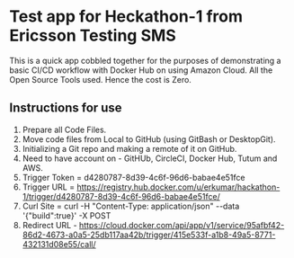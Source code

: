 # Test app for Heckathon-1 from Ericsson Testing SMS

This is a quick app cobbled together for the purposes of demonstrating a basic CI/CD workflow with Docker Hub on using Amazon Cloud.
All the Open Source Tools used. Hence the cost is Zero.

## Instructions for use

1. Prepare all Code Files.
2. Move code files from Local to GitHub (using GitBash or DesktopGit).
3. Initializing a Git repo and making a remote of it on GitHub.
4. Need to have account on - GitHUb, CircleCI, Docker Hub, Tutum and AWS.
5. Trigger Token = d4280787-8d39-4c6f-96d6-babae4e51fce
6. Trigger URL = https://registry.hub.docker.com/u/erkumar/hackathon-1/trigger/d4280787-8d39-4c6f-96d6-babae4e51fce/
7. Curl Site = curl -H "Content-Type: application/json" --data '{"build":true}' -X POST 
8. Redirect URL - https://cloud.docker.com/api/app/v1/service/95afbf42-86d2-4673-a0a5-25db117aa42b/trigger/415e533f-a1b8-49a5-8771-432131d08e55/call/
